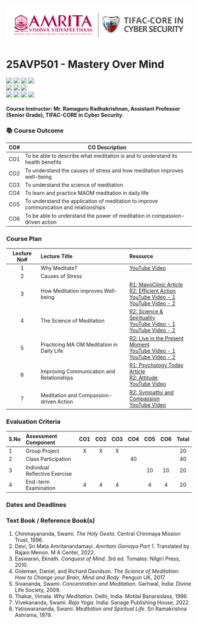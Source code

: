 <p align="center">
    <img src="https://github.com/Amrita-TIFAC-Cyber-Blockchain/.github/blob/main/profile/img/AVV_CYS_Logo.png" alt ="Amrita TIFAC" width="700" />
</p>

# 25AVP501 - Mastery Over Mind
![](https://img.shields.io/badge/Batch-25UCYS-lightgreen) ![](https://img.shields.io/badge/Batch-25PCYS-lightgreen) ![](https://img.shields.io/badge/PG-blue) ![](https://img.shields.io/badge/Subject-MAOM-blue) <br/>
![](https://img.shields.io/badge/Lecture-1-orange) ![](https://img.shields.io/badge/Practical-2-orange)  ![](https://img.shields.io/badge/Credits-2-orange) <br/>
![](https://img.shields.io/badge/Students-TBD-blue) ![](https://img.shields.io/badge/Course_Outcome_Attainment-TBD-blue) ![](https://img.shields.io/badge/Average_Marks-TBD-blue) ![](https://img.shields.io/badge/Course_Feedback-TBD-blue) 

#### Course Instructor:  Mr. Ramaguru Radhakrishnan, Assistant Professor (Senior Grade), TIFAC-CORE in Cyber Security.

### :books: Course Outcome

| CO#     | CO Description                                                                 |
|---------|---------------------------------------------------------------------------------------------|
| CO1     | To be able to describe what meditation is and to understand its health benefits            |
| CO2     | To understand the causes of stress and how meditation improves well-being                  |
| CO3     | To understand the science of meditation                                                     |
| CO4     | To learn and practice MAOM meditation in daily life                                         |
| CO5     | To understand the application of meditation to improve communication and relationships      |
| CO6     | To be able to understand the power of meditation in compassion-driven action                |

### Course Plan

| Lecture No# |                  Lecture Title             |           Resource             | 
|:-----------:|:-------------------------------------------|:-------------------------------|
|     1       | Why Meditate?                              |     [YouTube Video](https://youtu.be/YqwxuzTFBVA) | 
|     2       | Causes of Stress                           |                         |    
|     3       | How Meditation improves Well-being         |     [R1: MayoClinic Article](https://www.mayoclinic.org/tests-procedures/meditation/in-depth/meditation/art-20045858) <br/> [R2: Efficient Action](Assets/Reading_Materials/Unit-2_R2-Chapter-28_Efficient_Action-Amritam_Gamaya.pdf) <br/> [YouTube Video - 1](https://youtu.be/BPLTicwfE6Q) <br/> [YouTube Video - 2](https://youtu.be/ewZfQAc-T9c) |
|     4       | The Science of Meditation                  |     [R2: Science & Spirituality](Assets/Reading_Materials/Unit-3-R2-Chapter-85_Science_and_Spirituality-Amritam_Gamaya.pdf) <br/> [YouTube Video - 1](https://youtu.be/MdYVkiKnXgk) <br/> [YouTube Video - 2](https://youtu.be/2_k1NP4CTDM) |
|     5       | Practicing MA OM Meditation in Daily Life  |     [R2: Live in the Present Moment](Assets/Reading_Materials/Unit-4_R2-Chapter-71-Live_in_the_Present_Moment-Amritam_Gamaya.pdf) <br/> [YouTube Video - 1](https://youtu.be/TZU7RcqdfjM) <br/> [YouTube Video - 2](https://youtu.be/GKh462Dtsks) |
|     6       | Improving Communication and Relationships  |     [R1: Psychology Today Article](https://www.psychologytoday.com/us/blog/feeling-it/202206/5-unexpected-ways-meditation-improves-relationships-lot) <br/> [R2: Attitude](Assets/Reading_Materials/Unit-5_R2-Chapter-53-Attitude_Amritam_Gamaya.pdf) <br/> [YouTube Video](https://youtu.be/Zb_2Fuvl_uA) |
|     7       | Meditation and Compassion-driven Action    |     [R2: Sympathy and Compassion](Assets/Reading_Materials/Unit-6-R2_Chapter-100_Sympathy_and_Compassion-Amritam_Gamaya.pdf) <br/> [YouTube Video](https://youtu.be/vruq5RP0eBo) |

### Evaluation Criteria

| S.No | Assessment Component             | CO1 | CO2 | CO3 | CO4 | CO5 | CO6 | Total |
|------|:---------------------------------|:---:|:---:|:---:|:---:|:---:|:---:|:-----:|
| 1    | Group Project                    | X   | X   |  X  |     |     |     | 20    |
| 2    | Class Participation              |     |     |     | 40  |     |     | 40    |
| 3    | Individual Reflective Exercise   |     |     |     |     |  10 | 10  | 20    |
| 4    | End-term Examination             | 4   | 4   | 4   |     | 4   |  4  | 20    |

### Dates and Deadlines


### Text Book / Reference Book(s)

1. Chinmayananda, Swami. *The Holy Geeta*. Central Chinmaya Mission Trust, 1996.  
2. Devi, Sri Mata Amritanandamayi. *Amritam Gamaya Part 1*. Translated by Rajani Menon. M A Center, 2022.  
3. Easwaran, Eknath. *Conquest of Mind*. 3rd ed. Tomales: Nilgiri Press, 2010.  
4. Goleman, Daniel, and Richard Davidson. *The Science of Meditation: How to Change your Brain, Mind and Body*. Penguin UK, 2017.  
5. Sivananda, Swami. *Concentration and Meditation*. Garhwal, India: Divine Life Society, 2009.  
6. Thakar, Vimala. *Why Meditation*. Delhi, India: Motilal Banarsidass, 1996.  
7. Vivekananda, Swami. *Raja Yoga*. India: Sanage Publishing House, 2022.  
8. Yatiswarananda, Swami. *Meditation and Spiritual Life*. Sri Ramakrishna Ashrama, 1979.  
